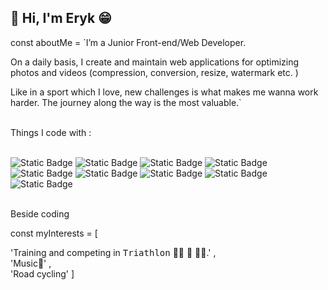 <h2>👋 Hi, I'm Eryk 😁</h2>

const aboutMe = 
`I’m a Junior Front-end/Web Developer.

On a daily basis, I create and maintain web applications for optimizing photos and videos (compression, conversion, resize, watermark etc. )   

Like in a sport which I love, new challenges is what makes me wanna work harder. The journey along the way is the most valuable.`


<br/>
Things I code with :  
<br/>
<br/>

<img alt="Static Badge" src="https://img.shields.io/badge/CSS-blue"> <img alt="Static Badge" src="https://img.shields.io/badge/SCSS-pink"> <img alt="Static Badge" src="https://img.shields.io/badge/HTML%205-orange"> <img alt="Static Badge" src="https://img.shields.io/badge/JavaScript-yellow"> <img alt="Static Badge" src="https://img.shields.io/badge/React%20JS-61DBFB"> <img alt="Static Badge" src="https://img.shields.io/badge/GIT-white"> <img alt="Static Badge" src="https://img.shields.io/badge/NPM-red"> <img alt="Static Badge" src="https://img.shields.io/badge/Python-yellow">
 <img alt="Static Badge" src="https://img.shields.io/badge/Visual%20Studio%20Code%20-blue">

<br/>
Beside coding

const myInterests = [

'Training and competing in <kbd>Triathlon</kbd> 🏊🏻 🚴 🏃🏻.' ,
<br>
'Music🎸' ,
<br>
'Road cycling'
]
<br>
<br>


<!---
szczepanieceryk/szczepanieceryk is a ✨ special ✨ repository because its `README.md` (this file) appears on your GitHub profile.
You can click the Preview link to take a look at your changes.
--->
 
